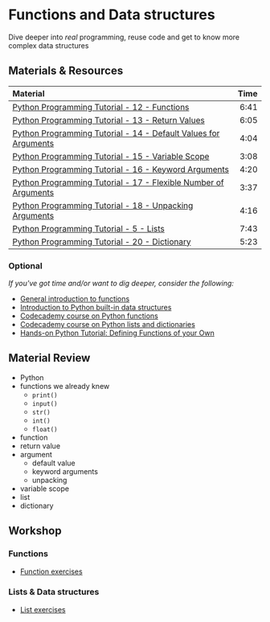 # Functions and Data structures
Dive deeper into *real* programming, reuse code and get to know more complex data structures

## Materials & Resources
| Material | Time |
|:---------|-----:|
| [Python Programming Tutorial - 12 - Functions](https://www.youtube.com/watch?v=j2xhtI0WTew) | 6:41 |
| [Python Programming Tutorial - 13 - Return Values](https://www.youtube.com/watch?v=xRIzPZlei9I) | 6:05 |
| [Python Programming Tutorial - 14 - Default Values for Arguments](https://www.youtube.com/watch?v=mwr1AtpLMpI) | 4:04 |
| [Python Programming Tutorial - 15 - Variable Scope](https://www.youtube.com/watch?v=f3TVuuhe-fY) | 3:08 |
| [Python Programming Tutorial - 16 - Keyword Arguments](https://www.youtube.com/watch?v=DASOXeFFkCg) | 4:20 |
| [Python Programming Tutorial - 17 - Flexible Number of Arguments](https://www.youtube.com/watch?v=QSTo9F8E6GE) | 3:37 |
| [Python Programming Tutorial - 18 - Unpacking Arguments](https://www.youtube.com/watch?v=DJ2HSCT6Z8w) | 4:16 |
| [Python Programming Tutorial - 5 - Lists](https://www.youtube.com/watch?v=1yUn-ydsgKk) | 7:43 |
| [Python Programming Tutorial - 20 - Dictionary](https://www.youtube.com/watch?v=BSNFRKG1MfE) | 5:23 |

### Optional
*If you've got time and/or want to dig deeper, consider the following:*
- [General introduction to functions][1]
- [Introduction to Python built-in data structures][2]
- [Codecademy course on Python functions][4]
- [Codecademy course on Python lists and dictionaries][5]
- [Hands-on Python Tutorial: Defining Functions of your Own][3]

[1]: http://www.cs.utah.edu/~germain/PPS/Topics/functions.html
[2]: http://pymbook.readthedocs.org/en/latest/datastructure.html
[3]: http://anh.cs.luc.edu/python/hands-on/3.1/handsonHtml/functions.html
[4]: https://www.codecademy.com/en/courses/python-beginner-c7VZg/0/1?curriculum_id=4f89dab3d788890003000096
[5]: https://www.codecademy.com/en/courses/python-beginner-en-pwmb1/0/1?curriculum_id=4f89dab3d788890003000096

## Material Review
- Python
- functions we already knew
  -  `print()`
  -  `input()`
  -  `str()`
  -  `int()`
  -  `float()`
- function
- return value
- argument
  - default value
  - keyword arguments
  - unpacking
- variable scope
- list
- dictionary


## Workshop

### Functions
- [Function exercises](exercises/functions.md)

### Lists & Data structures
- [List exercises](exercises/arrays.md)
